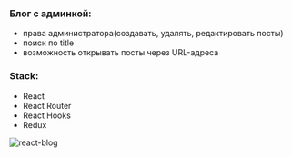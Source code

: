 ### Блог с админкой: 
* права администратора(создавать, удалять, редактировать посты)
* поиск по title
* возможность открывать посты через URL-адреса

### Stack:
* React
* React Router
* React Hooks
* Redux

![react-blog](https://user-images.githubusercontent.com/83211620/129862905-cdf8fdd5-86a8-4956-bb5d-c0324180ca68.png)
